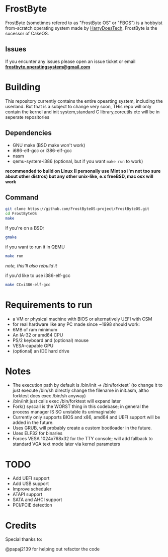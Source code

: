 # FrostByte
FrostByte (sometimes refered to as "FrostByte OS" or "FBOS") is a hobbyist from-scratch operating system made by [HarryDoesTech](https://yt.harrydoestech.com).
FrostByte is the sucessor of CakeOS.
## Issues
If you encunter any issues please open an issue ticket or email **frostbyte.operatingsystem@gmail.com**

# Building
This repository currently contains the entire opearting system, including the userland. 
But that is a subject to change very soon,
THis repo will only contain the kernel and init system,standard C library,coreutils etc will be in seperate repositories
## Dependencies
- GNU make (BSD make won't work)
- i686-elf-gcc or i386-elf-gcc
- nasm
- qemu-system-i386 (optional, but if you want `make run` to work)


**recommended to build on Linux (I personally use Mint so i'm not too sure about other distros) but any other unix-like, e.x freeBSD, mac osx will work**
## Command
```bash
git clone https://github.com/FrostByteOS-project/FrostByteOS.git
cd FrostByteOS
make
```
If you're on a BSD:
```bash
gmake
```

if you want to run it in QEMU
```bash
make run
```
*note, this'll also rebuild it*

if you'd like to use i386-elf-gcc
```bash
make CC=i386-elf-gcc
```

# Requirements to run
- a VM or physical machine with BIOS or alternatively UEFI with CSM
- for real hardware like any PC made since ~1998 should work:
- 6MB of ram minimum
- An IA-32 or amd64 CPU
- PS/2 keyboard and (optional) mouse
- VESA-capable GPU
- (optional) an IDE hard drive


# Notes
- The execution path by default is /bin/init -> /bin/forktest` (to change it to just execute /bin/sh directly change the filename in init.asm, altho forktest does exec /bin/sh anyway)
- /bin/init just calls exec /bin/forktest will expand later
- Fork() syscall is the WORST thing in this codebase; in general the process manager IS SO unstable its unimaginable
- Currently only supports BIOS and x86, amd64 and UEFI support will be added in the future.
- Uses GRUB, will probably create a custom bootloader in the future.
- Uses ELF32 for binaries
- Forces VESA 1024x768x32 for the TTY console; will add fallback to standard VGA text mode later via kernel parameters

# TODO
- Add UEFI support
- Add USB support
- Improve scheduler
- ATAPI support
- SATA and AHCI support
- PCI/PCIE detection

# Credits
Special thanks to:

@papaj2139 for helping out refactor the code
